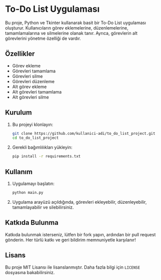 # To-Do List Uygulaması

Bu proje, Python ve Tkinter kullanarak basit bir To-Do List uygulaması oluşturur. Kullanıcıların görev eklemelerine, düzenlemelerine, tamamlamalarına ve silmelerine olanak tanır. Ayrıca, görevlerin alt görevlerini yönetme özelliği de vardır.

## Özellikler

- Görev ekleme
- Görevleri tamamlama
- Görevleri silme
- Görevleri düzenleme
- Alt görev ekleme
- Alt görevleri tamamlama
- Alt görevleri silme

## Kurulum

1. Bu projeyi klonlayın:
    ```bash
    git clone https://github.com/kullanici-adi/to_do_list_project.git
    cd to_do_list_project
    ```

2. Gerekli bağımlılıkları yükleyin:
    ```bash
    pip install -r requirements.txt
    ```

## Kullanım

1. Uygulamayı başlatın:
    ```bash
    python main.py
    ```

2. Uygulama arayüzü açıldığında, görevleri ekleyebilir, düzenleyebilir, tamamlayabilir ve silebilirsiniz.

## Katkıda Bulunma

Katkıda bulunmak isterseniz, lütfen bir fork yapın, ardından bir pull request gönderin. Her türlü katkı ve geri bildirim memnuniyetle karşılanır!

## Lisans

Bu proje MIT Lisansı ile lisanslanmıştır. Daha fazla bilgi için `LICENSE` dosyasına bakabilirsiniz.
